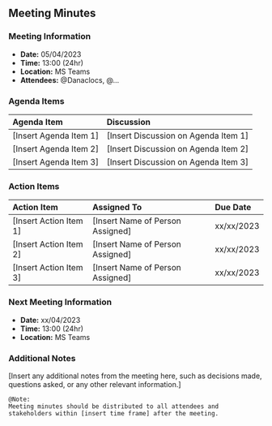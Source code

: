## Meeting Minutes
### Meeting Information
* **Date:** 05/04/2023
* **Time:** 13:00 (24hr)
* **Location:** MS Teams
* **Attendees:** @Danaclocs, @...

### Agenda Items
|Agenda Item|Discussion|
|:-|:-|
|[Insert Agenda Item 1]|[Insert Discussion on Agenda Item 1]|
|[Insert Agenda Item 2]|[Insert Discussion on Agenda Item 2]|
|[Insert Agenda Item 3]|[Insert Discussion on Agenda Item 3]|

### Action Items
|Action Item|Assigned To|Due Date|
|:-|:-|:-|
|[Insert Action Item 1]|[Insert Name of Person Assigned]|xx/xx/2023|
|[Insert Action Item 2]|[Insert Name of Person Assigned]|xx/xx/2023|
|[Insert Action Item 3]|[Insert Name of Person Assigned]|xx/xx/2023|

### Next Meeting Information
* **Date:** xx/04/2023
* **Time:** 13:00 (24hr)
* **Location:** MS Teams

### Additional Notes
[Insert any additional notes from the meeting here, such as decisions made, questions asked, or any other relevant information.]

```gherkin
@Note:
Meeting minutes should be distributed to all attendees and
stakeholders within [insert time frame] after the meeting.
```
